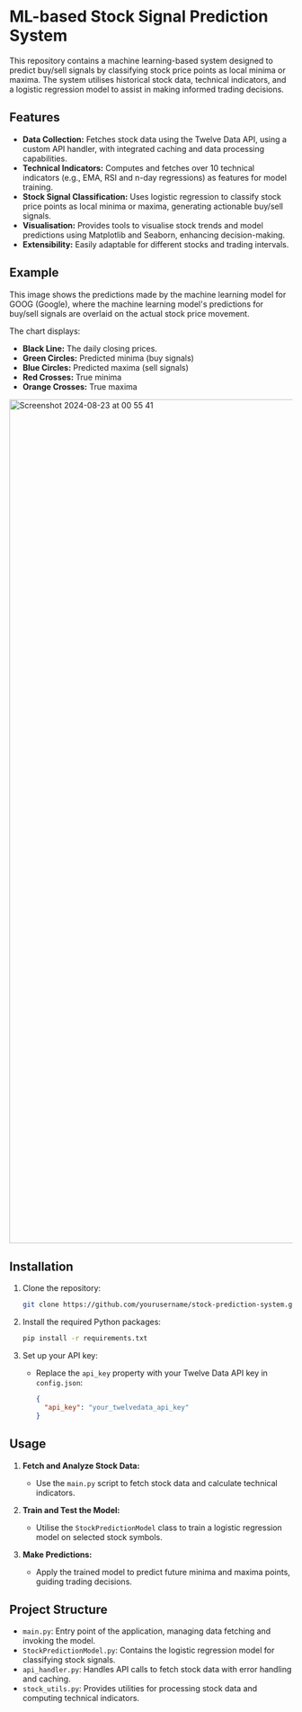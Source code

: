 # ML-based Stock Signal Prediction System
This repository contains a machine learning-based system designed to predict buy/sell signals by classifying stock price points as local minima or maxima. The system utilises historical stock data, technical indicators, and a logistic regression model to assist in making informed trading decisions.

## Features
- **Data Collection:** Fetches stock data using the Twelve Data API, using a custom API handler, with integrated caching and data processing capabilities.
- **Technical Indicators:** Computes and fetches over 10 technical indicators (e.g., EMA, RSI and n-day regressions) as features for model training. 
- **Stock Signal Classification:** Uses logistic regression to classify stock price points as local minima or maxima, generating actionable buy/sell signals.
- **Visualisation:** Provides tools to visualise stock trends and model predictions using Matplotlib and Seaborn, enhancing decision-making.
- **Extensibility:** Easily adaptable for different stocks and trading intervals.

## Example 

This image shows the predictions made by the machine learning model for GOOG (Google), where the machine learning model's predictions for buy/sell signals are overlaid on the actual stock price movement. 

The chart displays:
- **Black Line:** The daily closing prices.
- **Green Circles:** Predicted minima (buy signals)
- **Blue Circles:** Predicted maxima (sell signals)
- **Red Crosses:** True minima
- **Orange Crosses:** True maxima

<img width="1501" alt="Screenshot 2024-08-23 at 00 55 41" src="https://github.com/user-attachments/assets/4e96d5fa-1311-4b6c-a72f-7036b8155ced">


## Installation

1. Clone the repository:
   ```bash
   git clone https://github.com/yourusername/stock-prediction-system.git
   ```
   
2. Install the required Python packages:
   ```bash
   pip install -r requirements.txt
   ```
3. Set up your API key:
   - Replace the `api_key` property with your Twelve Data API key in `config.json`:
     ```json
     {
       "api_key": "your_twelvedata_api_key"
     }
     ```

## Usage

1. **Fetch and Analyze Stock Data:**
   - Use the `main.py` script to fetch stock data and calculate technical indicators.

2. **Train and Test the Model:**
   - Utilise the `StockPredictionModel` class to train a logistic regression model on selected stock symbols.

3. **Make Predictions:**
   - Apply the trained model to predict future minima and maxima points, guiding trading decisions.

## Project Structure
- `main.py`: Entry point of the application, managing data fetching and invoking the model.
- `StockPredictionModel.py`: Contains the logistic regression model for classifying stock signals.
- `api_handler.py`: Handles API calls to fetch stock data with error handling and caching.
- `stock_utils.py`: Provides utilities for processing stock data and computing technical indicators.
